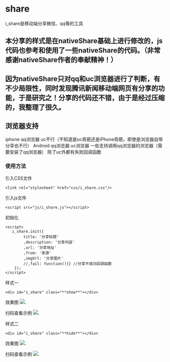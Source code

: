 # share
i_share是移动端分享微信、qq等的工具

## 本分享的样式是在nativeShare基础上进行修改的，js代码也参考和使用了一些nativeShare的代码。（非常感谢nativeShare作者的奉献精神！）

## 因为nativeShare只对qq和uc浏览器进行了判断，有不少局限性，同时发现腾讯新闻移动端网页有分享的功能，于是研究之！分享的代码还不错，由于是经过压缩的，我整理了很久。

## 浏览器支持
   iphone
      qq浏览器
      uc不行（不知道是uc奇葩还是iPhone奇葩，即使是浏览器自带分享也不行）
   Android
      qq浏览器
      uc浏览器
      一些支持调用qq浏览器的浏览器（需要安装了qq浏览器）
   除了uc外都有失败回调函数

### 使用方法

引入CSS文件

```
<link rel="stylesheet" href="css/i_share.css"/>
```

引入js文件

```
<script src="js/i_share.js"></script>
```

初始化

```
<script>
   i_share.init({
        title: '分享标题'
        ,description: '分享内容'
        ,url: '分享地址'
        ,from: '来源'
        ,imgUrl: '分享图片'
        //,fail: function(){} //分享不成功回调函数
    });
</script>
```

样式一

```
<div id="i_share" class="**show**"></div>
```
效果图
[<img src="http://365tianzhuan.com/share/share-demo3.png">](http://365tianzhuan.com/share/index.html).

扫码查看示例
[<img src="http://365tianzhuan.com/share/share-demo1.png">](http://365tianzhuan.com/share/index.html).


样式二

```
<div id="i_share" class="**hide**"></div>
```

效果图
[<img src="http://365tianzhuan.com/share/share-demo4.png">](http://365tianzhuan.com/share/index2.html).

扫码查看示例
[<img src="http://365tianzhuan.com/share/share-demo2.png">](http://365tianzhuan.com/share/index2.html).

